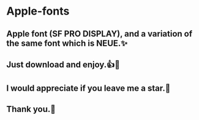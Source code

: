 # Apple-fonts
## Apple font (SF PRO DISPLAY), and a variation of the same font which is NEUE.✨
## Just download and enjoy.👍🤩
## I would appreciate if you leave me a star.🎇
## Thank you.🎉
